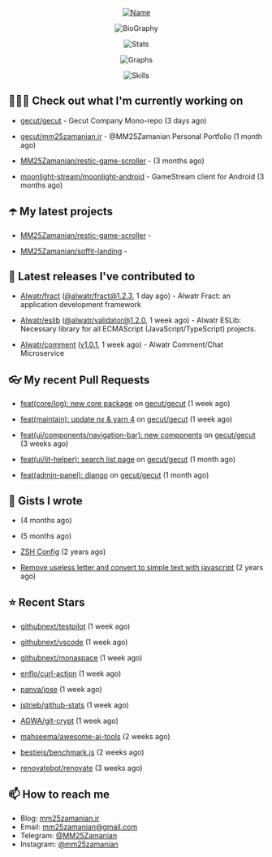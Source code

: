 <p align="center">
  <a href="https://github.com/MM25Zamanian">
    <img
      src="https://readme-typing-svg.demolab.com?font=Comic+Neue&weight=800&size=30&duration=4000&pause=1000&color=04F759&center=true&vCenter=true&multiline=true&repeat=false&width=462&lines=S.+MohammadMahdi+Zamanian"
      alt="Name"
    />
  </a>
</p>

<p align="center">
  <img
    src="https://readme-typing-svg.demolab.com?font=Comic+Neue&duration=4000&pause=1000&color=04F759&center=true&vCenter=true&lines=Junior+Full-Stack+Developer;Focusing+on+Front-End+With+Best+Practice;Trying+to+Learn+SW+Architecture+Patterns"
    alt="BioGraphy"
  />
</p>

<p align="center">
  <img src="https://streak-stats.demolab.com/?user=MM25Zamanian&hide_border=true&border_radius=0&date_format=j%20M%5B%20Y%5D&mode=weekly&card_width=400&background=000802&sideLabels=04F759&dates=04F759&sideNums=04F759&currStreakNum=04F759&ring=04F759&currStreakLabel=04F759&fire=EB4705&hide_longest_streak=true" alt="Stats" />
</p>

<p align="center">
  <img
    src="https://github-readme-activity-graph.vercel.app/graph?username=MM25Zamanian&bg_color=000802&color=04F759&line=04F759&point=ffffff&area=true&hide_border=true"
    alt="Graphs"
  />
</p>

<p align="center">
  <img
    src="https://skillicons.dev/icons?i=androidstudio,arduino,bash,bootstrap,cpp,ts,codepen,css,django,docker,figma,linux,lit,md,mongodb,nginx,nodejs,py,vscode,vite&perline=10"
    alt="Skills"
  />
</p>


## 👨🏻‍💻 Check out what I'm currently working on



- [gecut/gecut](https://github.com/gecut/gecut) - Gecut Company Mono-repo (3 days ago)

- [gecut/mm25zamanian.ir](https://github.com/gecut/mm25zamanian.ir) - @MM25Zamanian Personal Portfolio (1 month ago)

- [MM25Zamanian/restic-game-scroller](https://github.com/MM25Zamanian/restic-game-scroller) -  (3 months ago)

- [moonlight-stream/moonlight-android](https://github.com/moonlight-stream/moonlight-android) - GameStream client for Android (3 months ago)

## ☂️ My latest projects



- [MM25Zamanian/restic-game-scroller](https://github.com/MM25Zamanian/restic-game-scroller) - 

- [MM25Zamanian/soffit-landing](https://github.com/MM25Zamanian/soffit-landing) - 

## 🎉 Latest releases I've contributed to



- [Alwatr/fract](https://github.com/Alwatr/fract) ([@alwatr/fract@1.2.3](https://github.com/Alwatr/fract/releases/tag/%40alwatr/fract%401.2.3), 1 day ago) - Alwatr Fract: an application development framework

- [Alwatr/eslib](https://github.com/Alwatr/eslib) ([@alwatr/validator@1.2.0](https://github.com/Alwatr/eslib/releases/tag/%40alwatr/validator%401.2.0), 1 week ago) - Alwatr ESLib: Necessary library for all ECMAScript (JavaScript/TypeScript) projects.

- [Alwatr/comment](https://github.com/Alwatr/comment) ([v1.0.1](https://github.com/Alwatr/comment/releases/tag/v1.0.1), 1 week ago) - Alwatr Comment/Chat Microservice

## 👓 My recent Pull Requests



- [feat(core/log): new core package](https://github.com/gecut/gecut/pull/460) on [gecut/gecut](https://github.com/gecut/gecut) (1 week ago)

- [feat(maintain): update nx &amp; yarn 4](https://github.com/gecut/gecut/pull/459) on [gecut/gecut](https://github.com/gecut/gecut) (1 week ago)

- [feat(ui/components/navigation-bar): new components](https://github.com/gecut/gecut/pull/442) on [gecut/gecut](https://github.com/gecut/gecut) (3 weeks ago)

- [feat(ui/lit-helper): search list page](https://github.com/gecut/gecut/pull/431) on [gecut/gecut](https://github.com/gecut/gecut) (1 month ago)

- [feat(admin-panel): django](https://github.com/gecut/gecut/pull/430) on [gecut/gecut](https://github.com/gecut/gecut) (1 month ago)

## 📓 Gists I wrote



- [](https://gist.github.com/4a90a63f8e2481311cfb56dd65a50c40) (4 months ago)

- [](https://gist.github.com/6fa5e6dbc6fbe09398ad885d68200702) (5 months ago)

- [ZSH Config](https://gist.github.com/fc1960135cf54fd5fae966c637455ffe) (2 years ago)

- [Remove useless letter and convert to simple text with javascript](https://gist.github.com/2249ec3b4dfe1de7693d6412beeba5a0) (2 years ago)

## ⭐ Recent Stars



- [githubnext/testpilot](https://github.com/githubnext/testpilot) (1 week ago)

- [githubnext/vscode](https://github.com/githubnext/vscode) (1 week ago)

- [githubnext/monaspace](https://github.com/githubnext/monaspace) (1 week ago)

- [enflo/curl-action](https://github.com/enflo/curl-action) (1 week ago)

- [panva/jose](https://github.com/panva/jose) (1 week ago)

- [jstrieb/github-stats](https://github.com/jstrieb/github-stats) (1 week ago)

- [AGWA/git-crypt](https://github.com/AGWA/git-crypt) (1 week ago)

- [mahseema/awesome-ai-tools](https://github.com/mahseema/awesome-ai-tools) (2 weeks ago)

- [bestiejs/benchmark.js](https://github.com/bestiejs/benchmark.js) (2 weeks ago)

- [renovatebot/renovate](https://github.com/renovatebot/renovate) (3 weeks ago)

## 📫 How to reach me

- Blog: [mm25zamanian.ir](https://mm25zamanian.ir)
- Email: [mm25zamanian@gmail.com](mailto://mm25zamanian@gmail.com)
- Telegram: [@MM25Zamanian](https://t.me/MM25Zamanian)
- Instagram: [@mm25zamanian](https://instagram.com/mm25zamanian)
